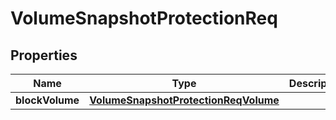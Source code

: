 # VolumeSnapshotProtectionReq

## Properties
Name | Type | Description | Notes
------------ | ------------- | ------------- | -------------
**blockVolume** | [**VolumeSnapshotProtectionReqVolume**](VolumeSnapshotProtectionReqVolume.md) |  |  [optional]
